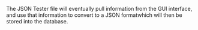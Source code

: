 The JSON Tester file will eventually pull information from the GUI interface, and use that information to convert to a JSON formatwhich will then be stored into the database.
